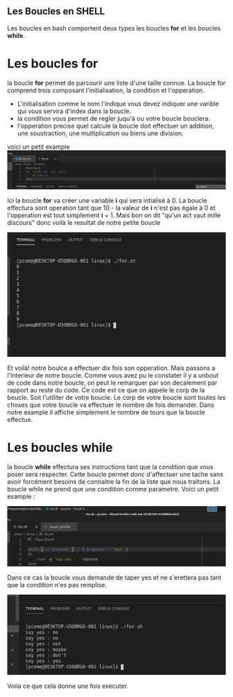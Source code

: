## Les Boucles en SHELL

Les boucles en bash comportent deux types les boucles **for** et les boucles **while**.

# Les boucles **for**

la boucle **for** permet de parcourir une liste d'une taille connue. La boucle for comprend trois composant l'initialisation, la condition et l'opperation.
- L'initialisation comme le nom l'indique vous devez indiquer une varible qui vous servira d'index dans la boucle.
- la condition vous permet de regler juqu'à ou votre boucle bouclera.
- l'opperation precise quel calcule la boucle doit effectuer un addition, une soustraction, une multiplication ou biens une division.

voici un petit example
![for example](./picture/Screenshot_2020-12-10_08-57-50.png)

Ici la boucle **for** va créer une variable **i** qui sera intialisé à 0. La boucle effectura sont operation tant que 10 - la valeur de **i** n'est pas égale à 0 et l'opperation est tout simplement **i** + 1. Mais bon on dit "qu'un act vaut mille discours" donc voilà le resultat de notre petite boucle

![for result](./picture/Screenshot_2020-12-10_08-58-14.png)

Et voilà! notre boulce a effectuer dix fois son opperation. Mais passons a l'interieur de notre boucle.
Comme vous avez pu le constater il y a unbout de code dans notre boucle, on peut le remarquer par son decalement par rapport au reste du code. Ce code est ce que on appele le corp de la boucle. Soit l'utiliter de votre boucle. Le corp de votre boucle sont toutes les choses que votre boucle va effectuer le nombre de fois demander. Dans notre example il affiche simplement le nombre de tours que la boucle effectue.

# Les boucles **while**

la boucle **while** effectura ses instructions tant que la condition que vous poser sera respecter. Cette boucle permet donc d'affectuer une tache sans avoir forcément besoins de connaitre la fin de la liste que nous traitons.
La boucle while ne prend que une condition comme parametre. Voici un petit example :

![while exemle](./picture/Screenshot_2020-12-10_11-19-30.png)

Dans ce cas la boucle vous demande de taper yes et ne s'erettera pas tant que la condition n'es pas remplise.

![while result](./picture/Screenshot_2020-12-10_11-20-36.png)

Voila ce que cela donne une fois executer.
